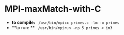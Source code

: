 # MPI-maxMatch-with-C
* **to compile:** ` /usr/bin/mpicc primes.c -lm -o primes`
* **to run: ** ` /usr/bin/mpirun -np 5 primes < in3`
